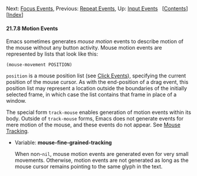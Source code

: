 <!-- This is the GNU Emacs Lisp Reference Manual
corresponding to Emacs version 27.2.

Copyright (C) 1990-1996, 1998-2021 Free Software Foundation,
Inc.

Permission is granted to copy, distribute and/or modify this document
under the terms of the GNU Free Documentation License, Version 1.3 or
any later version published by the Free Software Foundation; with the
Invariant Sections being "GNU General Public License," with the
Front-Cover Texts being "A GNU Manual," and with the Back-Cover
Texts as in (a) below.  A copy of the license is included in the
section entitled "GNU Free Documentation License."

(a) The FSF's Back-Cover Text is: "You have the freedom to copy and
modify this GNU manual.  Buying copies from the FSF supports it in
developing GNU and promoting software freedom." -->

<!-- Created by GNU Texinfo 6.7, http://www.gnu.org/software/texinfo/ -->

Next: [Focus Events](Focus-Events.html), Previous: [Repeat Events](Repeat-Events.html), Up: [Input Events](Input-Events.html)   \[[Contents](index.html#SEC_Contents "Table of contents")]\[[Index](Index.html "Index")]

#### 21.7.8 Motion Events

Emacs sometimes generates *mouse motion* events to describe motion of the mouse without any button activity. Mouse motion events are represented by lists that look like this:

    (mouse-movement POSITION)

`position` is a mouse position list (see [Click Events](Click-Events.html)), specifying the current position of the mouse cursor. As with the end-position of a drag event, this position list may represent a location outside the boundaries of the initially selected frame, in which case the list contains that frame in place of a window.

The special form `track-mouse` enables generation of motion events within its body. Outside of `track-mouse` forms, Emacs does not generate events for mere motion of the mouse, and these events do not appear. See [Mouse Tracking](Mouse-Tracking.html).

*   Variable: **mouse-fine-grained-tracking**

    When non-`nil`, mouse motion events are generated even for very small movements. Otherwise, motion events are not generated as long as the mouse cursor remains pointing to the same glyph in the text.
